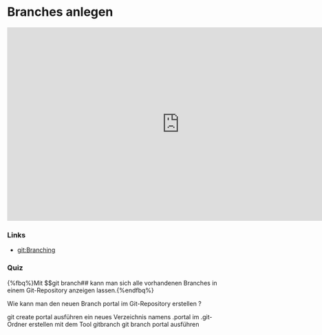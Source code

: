 # Branches anlegen

<iframe width="800" height="450" src="https://www.youtube-nocookie.com/embed/_g8ItehO7gA?showinfo=0" frameborder="0" allowfullscreen></iframe>

### Links

* [git:Branching](https://git-scm.com/book/de/v1/Git-Branching-Was-ist-ein-Branch%3F)

### Quiz

{%fbq%}Mit $$git branch## kann man sich alle vorhandenen Branches in einem Git-Repository anzeigen lassen.{%endfbq%}

<quiz name="">
    <question>
        <p>Wie kann man den neuen Branch portal im Git-Repository erstellen ?</p>
        <answer>git create portal ausführen</answer>
        <answer>ein neues Verzeichnis namens .portal im .git-Ordner erstellen</answer>
        <answer>mit dem Tool gitbranch</answer>
        <answer correct>git branch portal ausführen</answer>
    </question>
</quiz>



